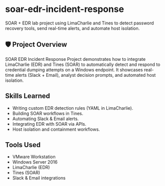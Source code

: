 # soar-edr-incident-response
SOAR + EDR lab project using LimaCharlie and Tines to detect password recovery tools, send real-time alerts, and automate host isolation.

## 🛡️ Project Overview
SOAR EDR Incident Response Project demonstrates how to integrate LimaCharlie (EDR) and Tines (SOAR) to automatically detect and respond to credential dumping attempts on a Windows endpoint. It showcases real-time alerts (Slack + Email), analyst decision prompts, and automated host isolation.

## Skills Learned
- Writing custom EDR detection rules (YAML in LimaCharlie).
- Building SOAR workflows in Tines.
- Automating Slack & Email alerts.
- Integrating EDR with SOAR via APIs.
- Host isolation and containment workflows.

## Tools Used
- VMware Workstation
- Windows Server 2016
- LimaCharlie (EDR)
- Tines (SOAR)
- Slack & Email integrations

